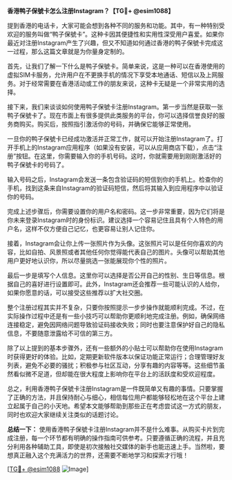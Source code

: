 **香港鸭子保號卡怎么注册Instagram？【TG💪+ @esim1088】**

提到香港的电话卡，大家可能会想到各种不同的服务和功能。其中，有一种特别受欢迎的服务叫做“鸭子保號卡”。这种卡因其便捷性和实用性深受用户喜爱。如果你最近对注册Instagram产生了兴趣，但又不知道如何通过香港的鸭子保號卡完成这一过程，那么这篇文章就是为你量身定制的。

首先，让我们了解一下什么是鸭子保號卡。简单来说，这是一种可以在香港使用的虚拟SIM卡服务，允许用户在不更换手机的情况下享受本地通话、短信以及上网服务。对于经常需要在香港活动或工作的朋友来说，这种卡无疑是一个非常实用的选择。

接下来，我们来谈谈如何使用鸭子保號卡注册Instagram。第一步当然是获取一张鸭子保號卡了。现在市面上有很多提供此类服务的平台，你可以选择信誉良好的服务商购买。购买后，按照指引激活你的号码，并确保它能够正常使用。

一旦你的鸭子保號卡已经成功激活并正常工作，就可以开始注册Instagram了。打开手机上的Instagram应用程序（如果没有安装，可以从应用商店下载），点击“注册”按钮。在这里，你需要输入你的手机号码。这时，你就需要用到刚刚激活好的鸭子保號卡的号码了。

输入号码之后，Instagram会发送一条包含验证码的短信到你的手机上。检查你的手机，找到这条来自Instagram的验证码短信，然后将其输入到应用程序中以验证你的号码。

完成上述步骤后，你需要设置你的用户名和密码。这一步非常重要，因为它们将是你未来登录Instagram时的身份标识。建议选择一个容易记住且具有个人特色的用户名，这样不仅方便自己记忆，也更容易让别人记住你。

接着，Instagram会让你上传一张照片作为头像。这张照片可以是任何你喜欢的内容，比如自拍、风景照或者其他任何你觉得能代表自己的图片。头像可以帮助其他用户更好地认识你，所以尽量挑选一张能展现你个性的照片。

最后一步是填写个人信息。这里你可以选择是否公开自己的性别、生日等信息。根据自己的喜好进行设置即可。此外，Instagram还会推荐一些可能认识的人给你，如果你愿意的话，可以接受这些推荐以扩大社交圈。

整个注册过程其实并不复杂，只要你按照提示一步步操作就能顺利完成。不过，在实际操作过程中还是有一些小技巧可以帮助你更顺利地完成注册。例如，确保网络连接稳定，避免因网络问题导致验证码接收失败；同时也要注意保护好自己的隐私信息，不要随意泄露给不可信的第三方。

除了以上提到的基本步骤外，还有一些额外的小贴士可以帮助你在使用Instagram时获得更好的体验。比如，定期更新软件版本以保证功能正常运行；合理管理好友列表，避免不必要的骚扰；积极参与社区互动，分享有趣的内容等等。这些细节虽然看似微不足道，但却能在很大程度上影响你在平台上的活跃度和受欢迎程度。

总之，利用香港鸭子保號卡注册Instagram是一件既简单又有趣的事情。只要掌握了正确的方法，并且保持耐心与细心，相信每位用户都能够轻松地在这个平台上建立起属于自己的小天地。希望本文能够帮助到那些正在考虑尝试这一方式的朋友，同时也欢迎大家继续关注类似的话题讨论。

**总结一下：** 使用香港鸭子保號卡注册Instagram并不是什么难事。从购买卡片到完成注册，每一个环节都有明确的操作指南可供参考。只要遵循正确的流程，并且充分利用各种辅助工具，即使是初次接触社交媒体的新手也能迅速上手。当然啦，要想真正融入这个充满活力的世界，还需要不断地学习和探索才行哦！

[[TG💪+ @esim1088](https://t.me/s/esim1088) ![Image](https://i.postimg.cc/4NQfJmqS/Snipaste-2025-05-13-00-14-12.png)]